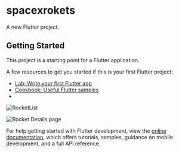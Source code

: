 # spacexrokets

A new Flutter project.

## Getting Started

This project is a starting point for a Flutter application.

A few resources to get you started if this is your first Flutter project:

- [Lab: Write your first Flutter app](https://docs.flutter.dev/get-started/codelab)
- [Cookbook: Useful Flutter samples](https://docs.flutter.dev/cookbook)
- 
![RocketList](https://github.com/ajaykanse65/ExtraaEdge-Flutter-Coding-Assignment/assets/84198791/817aa45a-91ba-4267-aa4a-2989a8dfc19a)

![Rocket Details page](https://github.com/ajaykanse65/ExtraaEdge-Flutter-Coding-Assignment/assets/84198791/818859ef-4449-4822-aae0-f9bd16fac07c)

For help getting started with Flutter development, view the
[online documentation](https://docs.flutter.dev/), which offers tutorials,
samples, guidance on mobile development, and a full API reference.

